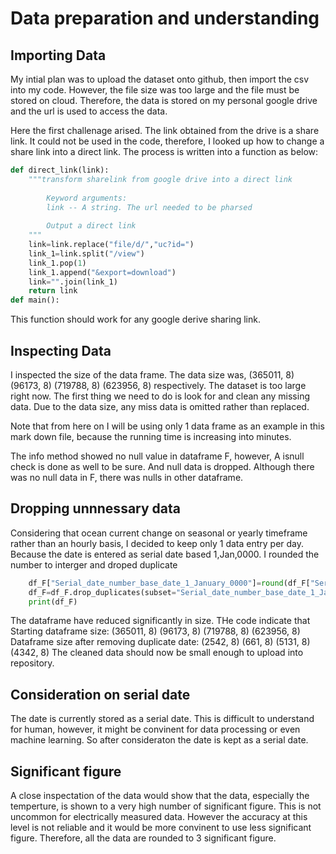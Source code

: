# Data preparation and understanding

## Importing Data

My intial plan was to upload the dataset onto github, then import the csv into my code. However, the file size was too large and the file must be stored on cloud. Therefore, the data is stored on my personal google drive and the url is used to access the data.  

Here the first challenage arised. The link obtained from the drive is a share link. It could not be used in the code, therefore, I looked up how to change a share link into a direct link. The process is written into a function as below:  
```python
def direct_link(link):
    """transform sharelink from google drive into a direct link
    
        Keyword arguments:
        link -- A string. The url needed to be pharsed
        
        Output a direct link
    """
    link=link.replace("file/d/","uc?id=")
    link_1=link.split("/view")
    link_1.pop(1)
    link_1.append("&export=download")
    link="".join(link_1)
    return link
def main():
```
This function should work for any google derive sharing link.  

## Inspecting Data

I inspected the size of the data frame. The data size was,
(365011, 8)
(96173, 8)
(719788, 8)
(623956, 8)
respectively. The dataset is too large right now. The first thing we need to do is look for and clean any missing data. Due to the data size, any miss data is omitted rather than replaced.

Note that from here on I will be using only 1 data frame as an example in this mark down file, because the running time is increasing into minutes.

The info method showed no null value in dataframe F, however, A isnull check is done as well to be sure. And null data is dropped. Although there was no null data in F, there was nulls in other dataframe.

## Dropping unnnessary data

Considering that ocean current change on seasonal or yearly timeframe rather than an hourly basis, I decided to keep only 1 data entry per day. Because the date is entered as serial date based 1,Jan,0000. I rounded the number to interger and droped duplicate   
```python
    df_F["Serial_date_number_base_date_1_January_0000"]=round(df_F["Serial_date_number_base_date_1_January_0000"])
    df_F=df_F.drop_duplicates(subset="Serial_date_number_base_date_1_January_0000",keep='first')
    print(df_F)
```   
The dataframe have reduced significantly in size. THe code indicate that   
Starting dataframe size:
(365011, 8)
(96173, 8)
(719788, 8)
(623956, 8)
Dataframe size after removing duplicate date:
(2542, 8)
(661, 8)
(5131, 8)
(4342, 8)
The cleaned data should now be small enough to upload into repository.

## Consideration on serial date

The date is currently stored as a serial date. This is difficult to understand for human, however, it might be convinent for data processing or even machine learning. So after consideraton the date is kept as a serial date.

## Significant figure

A close inspectation of the data would show that the data, especially the temperture, is shown to a very high number of significant figure. This is not uncommon for electrically measured data. However the accuracy at this level is not reliable and it would be more convinent to use less significant figure. Therefore, all the data are rounded to 3 significant figure.